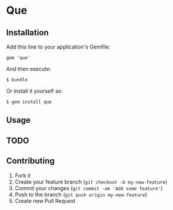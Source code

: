 # Que

## Installation

Add this line to your application's Gemfile:

    gem 'que'

And then execute:

    $ bundle

Or install it yourself as:

    $ gem install que

## Usage

## TODO

## Contributing

1. Fork it
2. Create your feature branch (`git checkout -b my-new-feature`)
3. Commit your changes (`git commit -am 'Add some feature'`)
4. Push to the branch (`git push origin my-new-feature`)
5. Create new Pull Request
